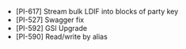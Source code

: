- [PI-617] Stream bulk LDIF into blocks of party key
- [PI-527] Swagger fix
- [PI-592] GSI Upgrade
- [PI-590] Read/write by alias
